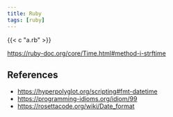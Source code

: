 ```yaml
---
title: Ruby
tags: [ruby]
---
```


{{< c "a.rb" >}}

<https://ruby-doc.org/core/Time.html#method-i-strftime>

## References

- <https://hyperpolyglot.org/scripting#fmt-datetime>
- <https://programming-idioms.org/idiom/99>
- <https://rosettacode.org/wiki/Date_format>
